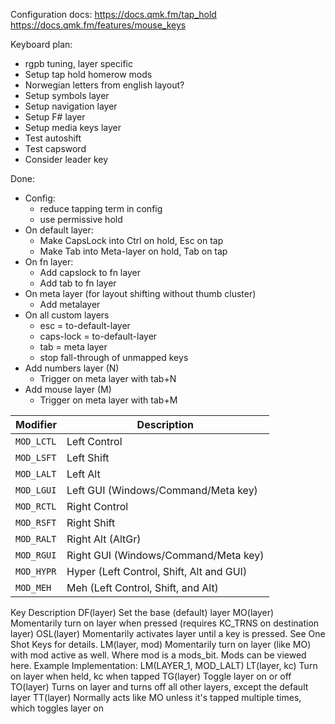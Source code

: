 Configuration docs:
https://docs.qmk.fm/tap_hold
https://docs.qmk.fm/features/mouse_keys

Keyboard plan:
- rgpb tuning, layer specific
- Setup tap hold homerow mods
- Norwegian letters from english layout?
- Setup symbols layer
- Setup navigation layer
- Setup F# layer
- Setup media keys layer
- Test autoshift
- Test capsword
- Consider leader key

Done:
- Config:
    - reduce tapping term in config
    - use permissive hold
- On default layer:
    - Make CapsLock into Ctrl on hold, Esc on tap
    - Make Tab into Meta-layer on hold, Tab on tap
- On fn layer:
    - Add capslock to fn layer
    - Add tab to fn layer
- On meta layer (for layout shifting without thumb cluster)
    - Add metalayer
- On all custom layers
    - esc = to-default-layer
    - caps-lock = to-default-layer
    - tab = meta layer
    - stop fall-through of unmapped keys
- Add numbers layer (N)
    - Trigger on meta layer with tab+N
- Add mouse layer (M)
    - Trigger on meta layer with tab+M


|Modifier  |Description                             |
|----------|----------------------------------------|
|`MOD_LCTL`|Left Control                            |
|`MOD_LSFT`|Left Shift                              |
|`MOD_LALT`|Left Alt                                |
|`MOD_LGUI`|Left GUI (Windows/Command/Meta key)     |
|`MOD_RCTL`|Right Control                           |
|`MOD_RSFT`|Right Shift                             |
|`MOD_RALT`|Right Alt (AltGr)                       |
|`MOD_RGUI`|Right GUI (Windows/Command/Meta key)    |
|`MOD_HYPR`|Hyper (Left Control, Shift, Alt and GUI)|
|`MOD_MEH` |Meh (Left Control, Shift, and Alt)      |


Key	Description
DF(layer)	Set the base (default) layer
MO(layer)	Momentarily turn on layer when pressed (requires KC_TRNS on destination layer)
OSL(layer)	Momentarily activates layer until a key is pressed. See One Shot Keys for details.
LM(layer, mod)	Momentarily turn on layer (like MO) with mod active as well. Where mod is a mods_bit. Mods can be viewed here. Example Implementation: LM(LAYER_1, MOD_LALT)
LT(layer, kc)	Turn on layer when held, kc when tapped
TG(layer)	Toggle layer on or off
TO(layer)	Turns on layer and turns off all other layers, except the default layer
TT(layer)	Normally acts like MO unless it's tapped multiple times, which toggles layer on
